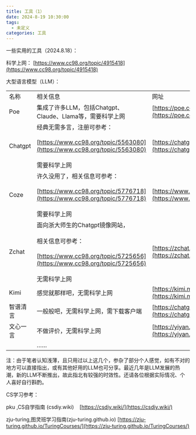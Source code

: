 ```yaml
---
title: 工具（1）
date: 2024-8-19 10:30:00
tags:
  - 未定义
categories: 工具
---
```



一些实用的工具（2024.8.18）：

科学上网： [https://www.cc98.org/topic/4915418](https://www.cc98.org/topic/4915418)

大型语言模型（LLM）：

|         |                                                                                                                                   |                                                        |
| ------- | --------------------------------------------------------------------------------------------------------------------------------- | ------------------------------------------------------ |
| 名称      | 相关信息                                                                                                                              | 网址                                                     |
| Poe     | 集成了许多LLM，包括Chatgpt、Claude、Llama等，需要科学上网                                                                                           | [https://poe.com/](https://poe.com/)                   |
| Chatgpt | 经典无需多言，注册可参考：<br><br>[https://www.cc98.org/topic/5563080](https://www.cc98.org/topic/5563080)<br><br>需要科学上网                       | [https://chatgpt.com/](https://chatgpt.com/)           |
| Coze    | 许久没用了，相关信息可参考：<br><br>[https://www.cc98.org/topic/5776718](https://www.cc98.org/topic/5776718)<br><br>需要科学上网                      | [https://www.coze.com/](https://www.coze.com/)         |
| Zchat   | 面向浙大师生的Chatgpt镜像网站，<br><br>相关信息可参考：<br><br>[https://www.cc98.org/topic/5725656](https://www.cc98.org/topic/5725656)<br><br>无需科学上网 | [https://zchat.tech](https://zchat.tech)               |
| Kimi    | 感觉就那样吧，无需科学上网                                                                                                                     | [https://kimi.moonshot.cn/](https://kimi.moonshot.cn/) |
| 智谱清言    | 一般般吧，无需科学上网，需下载客户端                                                                                                                | [https://chatglm.cn/](https://chatglm.cn/)             |
| 文心一言    | 不做评价，无需科学上网                                                                                                                       | [https://yiyan.baidu.com/](https://yiyan.baidu.com/)   |
|         | ……                                                                                                                                |                                                        |

注：由于笔者认知浅薄，且只用过以上这几个，参杂了部分个人感觉，如有不对的地方可以直接指出，或有其他好用的LLM也可分享。最近几年是LLM发展的热潮，新的LLM不断推出，故此指北有较强的时效性。还请各位根据实际情况、个人喜好自行斟酌。

CS学习参考：

pku ,CS自学指南 (csdiy.wiki)    [https://csdiy.wiki/](https://csdiy.wiki/)

zju-turing,图灵班学习指南(zju-turing.github.io) [https://zju-turing.github.io/TuringCourses/](https://zju-turing.github.io/TuringCourses/)